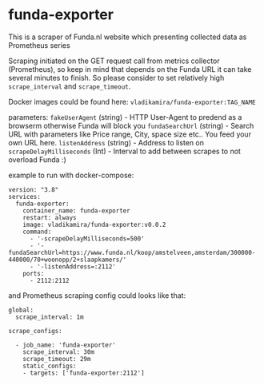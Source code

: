 # funda-exporter
This is a scraper of Funda.nl website which presenting collected data as Prometheus series

Scraping initiated on the GET request call from metrics collector (Prometheus), so keep in mind that depends on the Funda URL it can take several minutes to finish.
So please consider to set relatively high `scrape_interval` and `scrape_timeout`.

Docker images could be found here: `vladikamira/funda-exporter:TAG_NAME`


parameters:
`fakeUserAgent` (string)        - HTTP User-Agent to predend as a browserm otherwise Funda will block you
`fundaSearchUrl` (string)       - Search URL with parameters like Price range, City, space size etc.. You feed your own URL here.
`listenAddress` (string)        - Address to listen on
`scrapeDelayMilliseconds` (Int) - Interval to add between scrapes to not overload Funda :)

example to run with docker-compose:
```
version: "3.8"
services:
  funda-exporter:
    container_name: funda-exporter
    restart: always
    image: vladikamira/funda-exporter:v0.0.2
    command:
      - '-scrapeDelayMilliseconds=500'
      - '-fundaSearchUrl=https://www.funda.nl/koop/amstelveen,amsterdam/300000-440000/70+woonopp/2+slaapkamers/'
      - '-listenAddress=:2112'
    ports:
      - 2112:2112
```

and Prometheus scraping config could looks like that:
```
global:
  scrape_interval: 1m

scrape_configs:

  - job_name: 'funda-exporter'
    scrape_interval: 30m
    scrape_timeout: 29m
    static_configs:
    - targets: ['funda-exporter:2112']
```
